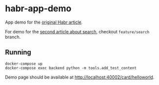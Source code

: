 # habr-app-demo

App demo for the [original Habr article](https://habr.com/ru/post/444446/).

For demo for the [second article about search](https://habr.com/ru/company/joom/blog/526550/), checkout `feature/search` branch.

## Running

    docker-compose up
    docker-compose exec backend python -m tools.add_test_content

Demo page should be available at [http://localhost:40002/card/helloworld](http://localhost:40002/card/helloworld).

